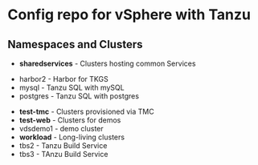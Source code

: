 # Config repo for vSphere with Tanzu

## Namespaces and Clusters

- **sharedservices** - Clusters hosting common Services
 * harbor2 - Harbor for TKGS
 * mysql - Tanzu SQL with mySQL
 * postgres - Tanzu SQL with postgres
- **test-tmc** - Clusters provisioned via TMC
- **test-web** - Clusters for demos
 - vdsdemo1 - demo cluster
- **workload** - Long-living clusters
 - tbs2 - Tanzu Build Service
 - tbs3 - TAnzu Build Service
